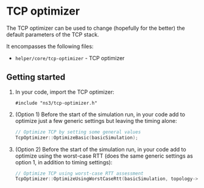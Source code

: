 # TCP optimizer

The TCP optimizer can be used to change (hopefully for the better) the default parameters of the TCP stack.

It encompasses the following files:

* `helper/core/tcp-optimizer` - TCP optimizer


## Getting started

1. In your code, import the TCP optimizer:

   ```
   #include "ns3/tcp-optimizer.h"
   ```

3. (Option 1) Before the start of the simulation run, in your code add to optimize just a few generic settings but leaving the timing alone:

    ```c++
    // Optimize TCP by setting some general values
    TcpOptimizer::OptimizeBasic(basicSimulation);
   ```

2. (Option 2) Before the start of the simulation run, in your code add to optimize using the worst-case RTT (does the same generic settings as option 1, in addition to timing settings):

    ```c++
    // Optimize TCP using worst-case RTT assessment
    TcpOptimizer::OptimizeUsingWorstCaseRtt(basicSimulation, topology->GetWorstCaseRttEstimateNs());
    ```
